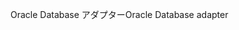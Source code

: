 <span data-ttu-id="a5928-101">Oracle Database アダプター</span><span class="sxs-lookup"><span data-stu-id="a5928-101">Oracle Database adapter</span></span>